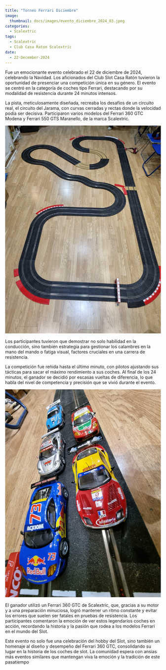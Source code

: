 ```yaml
---
title: "Torneo Ferrari Diciembre"
image: 
  thumbnail: docs/images/evento_diciembre_2024_03.jpeg
categories:
  - Scalextric
tags:
  - Scalextric
  - Club Casa Raton Scalextric
date:
  - 22-December-2024
---
```


Fue un emocionante evento celebrado el 22 de diciembre de 2024, celebrando la Navidad. Los aficionados del Club Slot Casa Ratón tuvieron la oportunidad de presenciar una competición única en su género. El evento se centró en la categoría de coches tipo Ferrari, destacando por su modalidad de resistencia durante 24 minutos intensos.

La pista, meticulosamente diseñada, recreaba los desafíos de un circuito real, el circuito del Jarama, con curvas cerradas y rectas donde la velocidad podía ser decisiva. Participaron varios modelos del Ferrari 360 GTC Modena y Ferrari 550 GTS Maranello, de la marca Scalextric.

![](../docs/images/evento_diciembre_2024_01.jpeg)

Los participantes tuvieron que demostrar no solo habilidad en la conducción, sino también estrategia para gestionar los calambres en la mano del mando o fatiga visual, factores cruciales en una carrera de resistencia.

La competición fue reñida hasta el último minuto, con pilotos ajustando sus tácticas para sacar el máximo rendimiento a sus coches. Al final de los 24 minutos, el ganador se decidió por escasas vueltas de diferencia, lo que habla del nivel de competencia y precisión que se vivió durante el evento.

![](../docs/images/evento_diciembre_2024_02.jpeg)

El ganador utilizó un Ferrari 360 GTC de Scalextric, que, gracias a su motor y a una preparación minuciosa, logró mantener un ritmo constante y evitar los errores que suelen ser fatales en pruebas de resistencia. Los participantes comentaron la emoción de ver estos legendarios coches en acción, recordando la historia y la pasión que rodea a los modelos Ferrari en el mundo del Slot.


Este evento no solo fue una celebración del hobby del Slot, sino también un homenaje al diseño y desempeño del Ferrari 360 GTC, consolidando su lugar en la historia de los coches de slot. La comunidad espera con ansias más eventos similares que mantengan viva la emoción y la tradición de este pasatiempo

